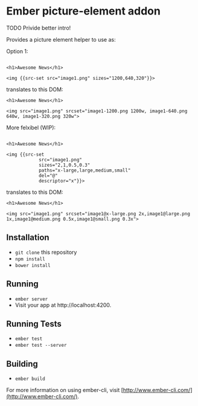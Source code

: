 # Ember picture-element addon

TODO Privide better intro!

Provides a picture element helper to use as:

Option 1:

```

<h1>Awesome News</h1>

<img {{src-set src="image1.png" sizes="1200,640,320"}}>

```

translates to this DOM:
```
<h1>Awesome News</h1>

<img src="image1.png" srcset="image1-1200.png 1200w, image1-640.png 640w, image1-320.png 320w">

```


More felxibel (WIP):

```

<h1>Awesome News</h1>

<img {{src-set
            src="image1.png"
            sizes="2,1,0.5,0.3"
            paths="x-large,large,medium,small"
            del="@"
            descriptor="x"}}>

```

translates to this DOM:
```
<h1>Awesome News</h1>

<img src="image1.png" srcset="image1@x-large.png 2x,image1@large.png 1x,image1@medium.png 0.5x,image1@small.png 0.3x">
```


## Installation

* `git clone` this repository
* `npm install`
* `bower install`

## Running

* `ember server`
* Visit your app at http://localhost:4200.

## Running Tests

* `ember test`
* `ember test --server`

## Building

* `ember build`

For more information on using ember-cli, visit [http://www.ember-cli.com/](http://www.ember-cli.com/).
